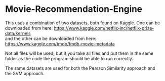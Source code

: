 # Movie-Recommendation-Engine

This uses a combination of two datasets, both found on Kaggle. One can be downloaded from here:
https://www.kaggle.com/netflix-inc/netflix-prize-data/kernels
<br>and the other can be downloaded from here:<br>
https://www.kaggle.com/tmdb/tmdb-movie-metadata

Not all files will be used, but if you take all files and put them in the same folder as the code the program should be able to run correctly.

The same datasets are used for both the Pearson Similarity approach and the SVM approach.
